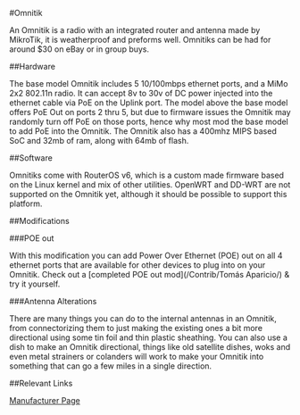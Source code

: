 #Omnitik

An Omnitik is a radio with an integrated router and antenna made by MikroTik, it is weatherproof and preforms well. Omnitiks can be had for around $30 on eBay or in group buys. 

##Hardware

The base model Omnitik includes 5 10/100mbps ethernet ports, and a MiMo 2x2 802.11n radio. It can accept 8v to 30v of DC power injected into the ethernet cable via PoE on the Uplink port. The model above the base model offers PoE Out on ports 2 thru 5, but due to firmware issues the Omnitik may randomly turn off PoE on those ports, hence why most mod the base model to add PoE into the Omnitik. The Omnitik also has a 400mhz MIPS based SoC and 32mb of ram, along with 64mb of flash.

##Software

Omnitiks come with RouterOS v6, which is a custom made firmware based on the Linux kernel and mix of other utilities. OpenWRT and DD-WRT are not supported on the Omnitik yet, although it should be possible to support this platform.

##Modifications

###POE out

With this modification you can add Power Over Ethernet (POE) out on all 4 ethernet ports that are available for other devices to plug into on your Omnitik. Check out a [completed POE out mod](/Contrib/Tomás Aparicio/) & try it yourself.

###Antenna Alterations

There are many things you can do to the internal antennas in an Omnitik, from connectorizing them to  just making the existing ones a bit more directional using some tin foil and thin plastic sheathing. You can also use a dish to make an Omnitik directional, things like old satellite dishes, woks and even metal strainers or colanders will work to make your Omnitik into something that can go a few miles in a single direction.

##Relevant Links

[Manufacturer Page](http://routerboard.com/RBOmniTikU-5HnD)
